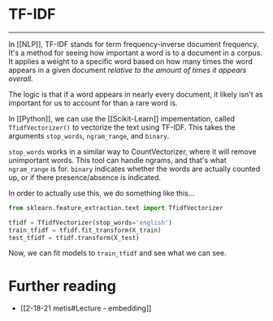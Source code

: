 # TF-IDF
---
In [[NLP]], TF-IDF stands for term frequency-inverse document frequency. It's a method for seeing how important a word is to a document in a corpus. It applies a weight to a specific word based on how many times the word appears in a given document *relative to the amount of times it appears overall.* 

The logic is that if a word appears in nearly every document, it likely isn't as important for us to account for than a rare word is. 

In [[Python]], we can use the [[Scikit-Learn]] impementation, called `TfidfVectorizer()` to vectorize the text using TF-IDF. This takes the arguments `stop_words`, `ngram_range`, and `binary`.

`stop_words` works in a similar way to CountVectorizer, where it will remove unimportant words. This tool can handle ngrams, and that's what `ngram_range` is for. `binary` indicates whether the words are actually counted up, or if there presence/absence is indicated. 

In order to actually use this, we do something like this...

```python
from sklearn.feature_extraction.text import TfidfVectorizer

tfidf = TfidfVectorizer(stop_words='english')
train_tfidf = tfidf.fit_transform(X_train)
test_tfidf = tfidf.transform(X_test)
```

Now, we can fit models to `train_tfidf` and see what we can see.

# Further reading
- [[2-18-21 metis#Lecture - embedding]]